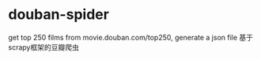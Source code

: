# douban-spider
get top 250 films from movie.douban.com/top250, generate a json file
基于scrapy框架的豆瓣爬虫
